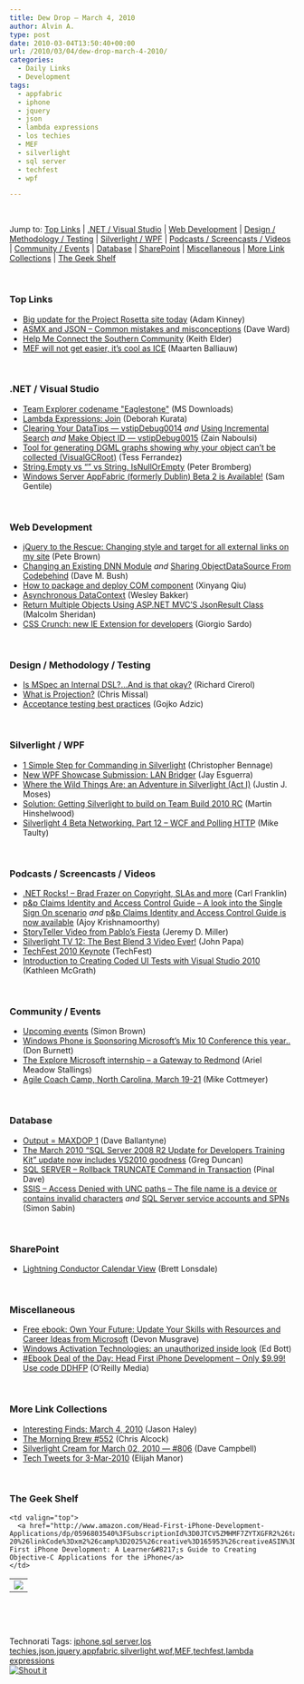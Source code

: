 ```yaml
---
title: Dew Drop – March 4, 2010
author: Alvin A.
type: post
date: 2010-03-04T13:50:40+00:00
url: /2010/03/04/dew-drop-march-4-2010/
categories:
  - Daily Links
  - Development
tags:
  - appfabric
  - iphone
  - jquery
  - json
  - lambda expressions
  - los techies
  - MEF
  - silverlight
  - sql server
  - techfest
  - wpf

---
```

&#160;

Jump to: [Top Links][1] | [.NET / Visual Studio][2] | [Web Development][3] | [Design / Methodology / Testing][4] | [Silverlight / WPF][5] | [Podcasts / Screencasts / Videos][6] | [Community / Events][7] | [Database][8] | [SharePoint][9] | [Miscellaneous][10] | [More Link Collections][11] | [The Geek Shelf][12] 

&#160;

### <a name="top"></a>Top Links

  * [Big update for the Project Rosetta site today][13] (Adam Kinney)
  * [ASMX and JSON – Common mistakes and misconceptions][14] (Dave Ward)
  * [Help Me Connect the Southern Community][15] (Keith Elder)
  * [MEF will not get easier, it’s cool as ICE][16] (Maarten Balliauw)

&#160;

### <a name="dotnet"></a>.NET / Visual Studio

  * [Team Explorer codename "Eaglestone"][17] (MS Downloads)
  * [Lambda Expressions: Join][18] (Deborah Kurata)
  * [Clearing Your DataTips &#8212; vstipDebug0014][19] _and_&#160;[Using Incremental Search][20] _and_&#160;[Make Object ID &#8212; vstipDebug0015][21] (Zain Naboulsi)
  * [Tool for generating DGML graphs showing why your object can’t be collected (VisualGCRoot)][22] (Tess Ferrandez)
  * [String.Empty vs “” vs String. IsNullOrEmpty][23] (Peter Bromberg)
  * [Windows Server AppFabric (formerly Dublin) Beta 2 is Available!][24] (Sam Gentile)

&#160;

### <a name="web"></a>Web Development

  * [jQuery to the Rescue: Changing style and target for all external links on my site][25] (Pete Brown)
  * [Changing an Existing DNN Module][26] _and_&#160;[Sharing ObjectDataSource From Codebehind][27] (Dave M. Bush)
  * [How to package and deploy COM component][28] (Xinyang Qiu)
  * [Asynchronous DataContext][29] (Wesley Bakker)
  * [Return Multiple Objects Using ASP.NET MVC&#8217;S JsonResult Class][30] (Malcolm Sheridan)
  * [CSS Crunch: new IE Extension for developers][31] (Giorgio Sardo)

&#160;

### <a name="design"></a>Design / Methodology / Testing

  * [Is MSpec an Internal DSL?…And is that okay?][32] (Richard Cirerol)
  * [What is Projection?][33] (Chris Missal)
  * [Acceptance testing best practices][34] (Gojko Adzic)

&#160;

### <a name="silverlight"></a>Silverlight / WPF

  * [1 Simple Step for Commanding in Silverlight][35] (Christopher Bennage)
  * [New WPF Showcase Submission: LAN Bridger][36] (Jay Esguerra)
  * [Where the Wild Things Are: an Adventure in Silverlight (Act I)][37] (Justin J. Moses)
  * [Solution: Getting Silverlight to build on Team Build 2010 RC][38] (Martin Hinshelwood)
  * [Silverlight 4 Beta Networking. Part 12 &#8211; WCF and Polling HTTP][39] (Mike Taulty)

&#160;

### <a name="podcasts"></a>Podcasts / Screencasts / Videos

  * [.NET Rocks! &#8211; Brad Frazer on Copyright, SLAs and more][40] (Carl Franklin)
  * [p&p Claims Identity and Access Control Guide &#8211; A look into the Single Sign On scenario][41] _and_&#160;[p&p Claims Identity and Access Control Guide is now available][42] (Ajoy Krishnamoorthy)
  * [StoryTeller Video from Pablo&#8217;s Fiesta][43] (Jeremy D. Miller)
  * [Silverlight TV 12: The Best Blend 3 Video Ever!][44] (John Papa)
  * [TechFest 2010 Keynote][45] (TechFest)
  * [Introduction to Creating Coded UI Tests with Visual Studio 2010][46] (Kathleen McGrath)

&#160;

### <a name="events"></a>Community / Events

  * [Upcoming events][47] (Simon Brown)
  * [Windows Phone is Sponsoring Microsoft’s Mix 10 Conference this year..][48] (Don Burnett)
  * [The Explore Microsoft internship – a Gateway to Redmond][49] (Ariel Meadow Stallings)
  * [Agile Coach Camp, North Carolina, March 19-21][50] (Mike Cottmeyer)

&#160;

### <a name="db"></a>Database

  * [Output = MAXDOP 1][51] (Dave Ballantyne)
  * [The March 2010 “SQL Server 2008 R2 Update for Developers Training Kit” update now includes VS2010 goodness][52] (Greg Duncan)
  * [SQL SERVER – Rollback TRUNCATE Command in Transaction][53] (Pinal Dave)
  * [SSIS &#8211; Access Denied with UNC paths &#8211; The file name is a device or contains invalid characters][54] _and_&#160;[SQL Server service accounts and SPNs][55] (Simon Sabin)

&#160;

### <a name="sp"></a>SharePoint

  * [Lightning Conductor Calendar View][56] (Brett Lonsdale)

&#160;

### <a name="misc"></a>Miscellaneous

  * [Free ebook: Own Your Future: Update Your Skills with Resources and Career Ideas from Microsoft][57] (Devon Musgrave)
  * [Windows Activation Technologies: an unauthorized inside look][58] (Ed Bott)
  * [#Ebook Deal of the Day: Head First iPhone Development &#8211; Only $9.99! Use code DDHFP][59] (O&#8217;Reilly Media)

&#160;

### <a name="links"></a>More Link Collections

  * [Interesting Finds: March 4, 2010][60] (Jason Haley)
  * [The Morning Brew #552][61] (Chris Alcock)
  * [Silverlight Cream for March 02, 2010 &#8212; #806][62] (Dave Campbell)
  * [Tech Tweets for 3-Mar-2010][63] (Elijah Manor)

&#160;

### <a name="shelf"></a>The Geek Shelf

<table border="0" cellspacing="0" cellpadding="0">
  <tr>
    <td>
      <img data-recalc-dims="1" decoding="async" src="https://i0.wp.com/ecx.images-amazon.com/images/I/51ags5DbgtL._SL160_.jpg?w=660" />
    </td>
    
    <td valign="top">
      <a href="http://www.amazon.com/Head-First-iPhone-Development-Applications/dp/0596803540%3FSubscriptionId%3D0JTCV5ZMHMF7ZYTXGFR2%26tag%3Dalvinashcraft-20%26linkCode%3Dxm2%26camp%3D2025%26creative%3D165953%26creativeASIN%3D0596803540">Head First iPhone Development: A Learner&#8217;s Guide to Creating Objective-C Applications for the iPhone</a>
    </td>
  </tr>
</table>

&#160;

<div style="padding-bottom: 0px; margin: 0px; padding-left: 0px; padding-right: 0px; display: inline; float: none; padding-top: 0px" id="scid:C16BAC14-9A3D-4c50-9394-FBFEF7A93539:ee3c95b1-3a89-45dc-a06d-62e386ad0f0d" class="wlWriterSmartContent">
  <!--dotnetkickit-->
</div>

&#160;

<div style="padding-bottom: 0px; margin: 0px; padding-left: 0px; padding-right: 0px; display: inline; float: none; padding-top: 0px" id="scid:0767317B-992E-4b12-91E0-4F059A8CECA8:08d37d42-3038-4f38-82b3-a3433621492f" class="wlWriterSmartContent">
  Technorati Tags: <a href="http://technorati.com/tags/iphone" rel="tag">iphone</a>,<a href="http://technorati.com/tags/sql+server" rel="tag">sql server</a>,<a href="http://technorati.com/tags/los+techies" rel="tag">los techies</a>,<a href="http://technorati.com/tags/json" rel="tag">json</a>,<a href="http://technorati.com/tags/jquery" rel="tag">jquery</a>,<a href="http://technorati.com/tags/appfabric" rel="tag">appfabric</a>,<a href="http://technorati.com/tags/silverlight" rel="tag">silverlight</a>,<a href="http://technorati.com/tags/wpf" rel="tag">wpf</a>,<a href="http://technorati.com/tags/MEF" rel="tag">MEF</a>,<a href="http://technorati.com/tags/techfest" rel="tag">techfest</a>,<a href="http://technorati.com/tags/lambda+expressions" rel="tag">lambda expressions</a>
</div>

<div class="wlWriterHeaderFooter" style="margin:0px; padding:0px 0px 0px 0px;">
  <div class="shoutIt">
    <a rev="vote-for" href="http://dotnetshoutout.com/Submit?url=http%3a%2f%2fwww.alvinashcraft.com%2f2010%2f03%2f04%2fdew-drop-march-4-2010%2f&title=Dew+Drop+-+March+4%2c+2010"><img decoding="async" alt="Shout it" src="http://dotnetshoutout.com/image.axd?url=https://morningdew-bpc6g3a0fgaxdxcu.eastus2-01.azurewebsites.net/2010/03/04/dew-drop-march-4-2010/" style="border:0px" /></a>
  </div>
</div>

 [1]: https://morningdew-bpc6g3a0fgaxdxcu.eastus2-01.azurewebsites.net/#top
 [2]: https://morningdew-bpc6g3a0fgaxdxcu.eastus2-01.azurewebsites.net/#dotnet
 [3]: https://morningdew-bpc6g3a0fgaxdxcu.eastus2-01.azurewebsites.net/#web
 [4]: https://morningdew-bpc6g3a0fgaxdxcu.eastus2-01.azurewebsites.net/#design
 [5]: https://morningdew-bpc6g3a0fgaxdxcu.eastus2-01.azurewebsites.net/#silverlight
 [6]: https://morningdew-bpc6g3a0fgaxdxcu.eastus2-01.azurewebsites.net/#podcasts
 [7]: https://morningdew-bpc6g3a0fgaxdxcu.eastus2-01.azurewebsites.net/#events
 [8]: https://morningdew-bpc6g3a0fgaxdxcu.eastus2-01.azurewebsites.net/#db
 [9]: https://morningdew-bpc6g3a0fgaxdxcu.eastus2-01.azurewebsites.net/#sp
 [10]: https://morningdew-bpc6g3a0fgaxdxcu.eastus2-01.azurewebsites.net/#misc
 [11]: https://morningdew-bpc6g3a0fgaxdxcu.eastus2-01.azurewebsites.net/#links
 [12]: https://morningdew-bpc6g3a0fgaxdxcu.eastus2-01.azurewebsites.net/#shelf
 [13]: http://adamkinney.wordpress.com/2010/03/03/big-update-for-the-project-rosetta-site-today/
 [14]: http://feedproxy.google.com/~r/Encosia/~3/04bPIUSgr70/
 [15]: http://feedproxy.google.com/~r/keithelder/~3/noiSN9lTBC8/help-me-connect-the-southern-community.aspx
 [16]: http://blog.maartenballiauw.be/post.aspx?id=bdea08f6-71a3-4ed2-addd-80a3497e4837
 [17]: http://feedproxy.google.com/~r/MicrosoftDownloadCenter/~3/aOs2J65hfD4/details.aspx
 [18]: http://msmvps.com/blogs/deborahk/archive/2010/03/02/lambda-expressions-join.aspx
 [19]: http://feedproxy.google.com/~r/zainnab/~3/4fd7IFrTMGY/clearing-your-datatips-vstipdebug0014.aspx
 [20]: http://feedproxy.google.com/~r/zainnab/~3/CfCcjLqhRWI/using-incremental-search-vstipfind0001.aspx
 [21]: http://feedproxy.google.com/~r/zainnab/~3/4W4imQvu9p8/make-objectid-vstipdebug0015.aspx
 [22]: http://blogs.msdn.com/tess/archive/2010/03/03/tool-for-generating-dgml-graphs-showing-why-your-object-can-t-be-collected-visualgcroot.aspx
 [23]: http://feedproxy.google.com/~r/blogspot/lGrQ/~3/VpLcNltP2sU/stringempty-vs-vs-string-isnullorempty.html
 [24]: http://feedproxy.google.com/~r/SamGentile/~3/otH5kPSb8-8/
 [25]: http://feedproxy.google.com/~r/PeteBrown/~3/wdied2Qa_EI/jquery-to-the-rescue-changing-style-and-target-for-all-external-links-on-my-site
 [26]: http://blog.dmbcllc.com/2010/03/04/changing-an-existing-dnn-module/
 [27]: http://feeds.dzone.com/~r/zones/dotnet/~3/W6UfSGn5Rlw/sharing-objectdatasource
 [28]: http://blogs.msdn.com/webdevtools/archive/2010/03/03/how-to-package-and-deploy-com-component.aspx
 [29]: http://weblogs.asp.net/wesleybakker/archive/2010/03/03/asynchronous-datacontext.aspx
 [30]: http://feedproxy.google.com/~r/netCurryRecentArticles/~3/uF0j2QgTCrc/ShowArticle.aspx
 [31]: http://blogs.msdn.com/ie/archive/2010/03/03/css-crunch-new-ie-extension-for-developers.aspx
 [32]: http://elegantcode.com/2010/03/03/is-mspec-an-internal-dsland-is-that-okay/
 [33]: http://feedproxy.google.com/~r/LosTechies/~3/g9Z0_-Q-qDA/what-is-projection.aspx
 [34]: http://gojko.net/2010/03/03/acceptance-testing-best-practices/
 [35]: http://feedproxy.google.com/~r/Devlicious/~3/V19lz9-PRfM/1-simple-step-for-commanding-in-silverlight.aspx
 [36]: http://windowsclient.net/community/showcasedetails.aspx?p=308955
 [37]: http://feeds.oreilly.com/~r/oreilly/news/~3/OzkhusSzFtU/where-the-wild-things-are-an-a.html
 [38]: http://feedproxy.google.com/~r/MartinHinshelwood/~3/SCFyFiDzaIw/solution-getting-silverlight-to-build-on-team-build-2010-rc.aspx
 [39]: http://channel9.msdn.com/posts/mtaulty/Silverlight-4-Beta-Networking-Part-12-WCF-and-Polling-HTTP/
 [40]: http://www.dotnetrocks.com/default.aspx?ShowNum=530
 [41]: http://channel9.msdn.com/posts/akMSFT/pp-Claims-Identity-and-Access-Control-Guide-A-look-into-the-Single-Sign-On-scenario/
 [42]: http://channel9.msdn.com/posts/akMSFT/pp-Claims-Identity-and-Access-Control-Guide-is-now-available/
 [43]: http://codebetter.com/blogs/jeremy.miller/archive/2010/03/03/storyteller-video-from-pablo-s-fiesta.aspx
 [44]: http://channel9.msdn.com/shows/SilverlightTV/Silverlight-TV-12-The-Best-Blend-3-Video-Ever/
 [45]: http://channel9.msdn.com/TechFest/TechFest-2010-Keynote/
 [46]: http://channel9.msdn.com/posts/kmcgrath/Introduction-to-Creating-Coded-UI-Tests-with-Visual-Studio-2010/
 [47]: http://www.codingthearchitecture.com/2010/03/03/upcoming_events.html
 [48]: http://feedproxy.google.com/~r/d4dotnet/~3/NH10RhWA7OU/post.aspx
 [49]: http://feedproxy.google.com/~r/jobsblogscast/~3/CxFeUx4hN-4/
 [50]: http://feedproxy.google.com/~r/LeadingAgile/~3/6w7w9B5VDeg/agile-coach-camp-north-carolina-march.html
 [51]: http://sqlblogcasts.com/blogs/sqlandthelike/archive/2010/03/04/output-maxdop-1.aspx
 [52]: http://coolthingoftheday.blogspot.com/2010/03/march-2010-sql-server-2008-r2-update.html
 [53]: http://blog.sqlauthority.com/2010/03/04/sql-server-rollback-truncate-command-in-transaction/
 [54]: http://feedproxy.google.com/~r/SimonsSqlServerStuff/~3/EWx6axPJUak/SSIS---Access-Denied-with-UNC-paths---The-file-name-is-a-device-or-contains-invalid-characters.aspx
 [55]: http://feedproxy.google.com/~r/SimonsSqlServerStuff/~3/t3VLqxbV0AU/SQL-Server-service-accounts-and-SPNs.aspx
 [56]: http://lightningtools.com/blog/archive/2010/03/04/lightning-conductor-calendar-view-again.aspx
 [57]: http://blogs.msdn.com/microsoft_press/archive/2010/03/03/free-ebook-own-your-future-update-your-skills-with-resources-and-career-ideas-from-microsoft.aspx
 [58]: http://feedproxy.google.com/~r/zdnet/Bott/~3/kdFmYCrWEz4/
 [59]: http://feeds.oreilly.com/~r/oreilly/news/~3/Y_tHt2a3ahs/
 [60]: http://jasonhaley.com/blog/post.aspx?id=a5122f8d-996e-41b7-9a33-2a68b779a862
 [61]: http://feedproxy.google.com/~r/ReflectivePerspective/~3/iPEplEt_eJU/
 [62]: http://geekswithblogs.net/WynApseTechnicalMusings/archive/2010/03/02/138292.aspx
 [63]: http://elijahmanor.com/webdevdotnet/post.aspx?id=6f2f6860-69c1-4909-8083-554904ce5929